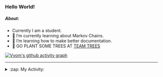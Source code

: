 ### Hello World!

##### About:
- Currently I am a student.
- 🌱 I’m currently learning about Markov Chains.
- 🌱 I’m learning how to make better documentation.
- 🌱 GO PLANT SOME TREES AT [TEAM TREES](https://teamtrees.org/)

[![Vyom's github activity graph](https://activity-graph.herokuapp.com/graph?username=Vyvy-vi)](https://github.com/ashutosh00710/github-readme-activity-graph)

---
<details>
  <summary>:zap: My Activity:</summary>
  
<!--START_SECTION:waka-->
![Code Time](http://img.shields.io/badge/Code%20Time-798%20hrs%2014%20mins-blue)

**I'm a Night 🦉** 

```text
🌞 Morning    71 commits     ██░░░░░░░░░░░░░░░░░░░░░░░   9.0% 
🌆 Daytime    186 commits    ██████░░░░░░░░░░░░░░░░░░░   23.57% 
🌃 Evening    269 commits    ████████░░░░░░░░░░░░░░░░░   34.09% 
🌙 Night      263 commits    ████████░░░░░░░░░░░░░░░░░   33.33%

```
📅 **I'm Most Productive on Sunday** 

```text
Monday       75 commits     ██░░░░░░░░░░░░░░░░░░░░░░░   9.51% 
Tuesday      130 commits    ████░░░░░░░░░░░░░░░░░░░░░   16.48% 
Wednesday    125 commits    ████░░░░░░░░░░░░░░░░░░░░░   15.84% 
Thursday     106 commits    ███░░░░░░░░░░░░░░░░░░░░░░   13.43% 
Friday       101 commits    ███░░░░░░░░░░░░░░░░░░░░░░   12.8% 
Saturday     88 commits     ██░░░░░░░░░░░░░░░░░░░░░░░   11.15% 
Sunday       164 commits    █████░░░░░░░░░░░░░░░░░░░░   20.79%

```


📊 **This Week I Spent My Time On** 

```text
🔥 Editors: 
VS Code                  3 hrs 10 mins       █████████████████████░░░░   86.89% 
Vim                      28 mins             ███░░░░░░░░░░░░░░░░░░░░░░   13.11%

🐱‍💻 Projects: 
CSF                      1 hr 34 mins        ██████████░░░░░░░░░░░░░░░   43.0% 
Quiz-bot                 53 mins             ██████░░░░░░░░░░░░░░░░░░░   24.43% 
62864373                 18 mins             ██░░░░░░░░░░░░░░░░░░░░░░░   8.61% 
Unknown Project          17 mins             ██░░░░░░░░░░░░░░░░░░░░░░░   8.05% 
praise_backend_js        13 mins             █░░░░░░░░░░░░░░░░░░░░░░░░   6.17%

```


 Last Updated on 26/05/2022 13:15:51 UTC
<!--END_SECTION:waka-->
</details>
